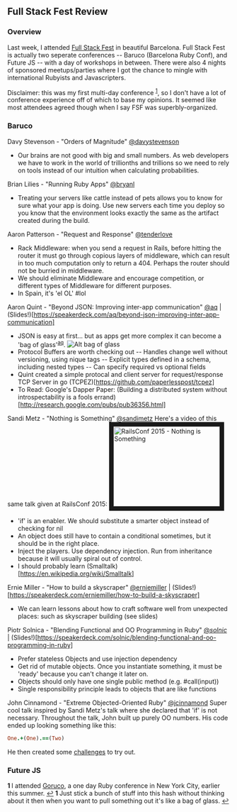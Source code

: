 ## Full Stack Fest Review

### Overview

Last week, I attended [Full Stack Fest](http://fullstackfest.com/) in beautiful Barcelona. Full Stack Fest is actually two seperate conferences -- Baruco (Barcelona Ruby Conf), and Future JS -- with a day of workshops in between. There were also 4 nights of sponsored meetups/parties where I got the chance to mingle with international Rubyists and Javascripters.

Disclaimer: this was my first multi-day conference <sup id="a1">[1](#f1)</sup>, so I don't have a lot of conference experience off of which to base my opinions. It seemed like most attendees agreed though when I say FSF was superbly-organized.

### Baruco

Davy Stevenson - "Orders of Magnitude"
[@davystevenson](https://twitter.com/davystevenson)
- Our brains are not good with big and small numbers. As web developers we have to work in the world of trillionths and trillions so we need to rely on tools instead of our intuition when calculating probabilities. 

Brian Lilies - "Running Ruby Apps"
[@bryanl](https://twitter.com/bryanl)
- Treating your servers like cattle instead of pets allows you to know for sure what your app is doing. Use new servers each time you deploy so you know that the environment looks exactly the same as the artifact created during the build.

Aaron Patterson - "Request and Response"
[@tenderlove](https://twitter.com/tenderlove)
- Rack Middleware: when you send a request in Rails, before hitting the router it must go through copious layers of middleware, which can result in too much computation only to return a 404. Perhaps the router should not be burried in middleware.
- We should eliminate Middleware and encourage competition, or different types of Middleware for different purposes.
- In Spain, it's 'el OL' #lol

Aaron Quint - "Beyond JSON: Improving inter-app communication" 
[@aq](https://twitter.com/aq) | (Slides!)[https://speakerdeck.com/aq/beyond-json-improving-inter-app-communication]
- JSON is easy at first... but as apps get more complex it can become a 'bag of glass'<sup id="aq">[aq](#aq2)</sup>.
![Alt bag of glass](http://assets.podomatic.net/ts/24/94/ff/eriknovak00/285%3E_8220534.jpg?1420722724)
- Protocol Buffers are worth checking out
-- Handles change well without versioning, using nique tags
-- Explicit types defined in a schema, including nested types
-- Can specify required vs optional fields
- Quint created a simple protocal and client server for request/response TCP Server in go (TCPEZ)[https://github.com/paperlesspost/tcpez]
- To Read: Google's Dapper Paper: (Building a distributed system without introspectability is a fools errand)[http://research.google.com/pubs/pub36356.html]

Sandi Metz - "Nothing is Something"
[@sandimetz](https://twitter.com/sandimetz)
Here's a video of this same talk given at RailsConf 2015:
<a href="http://www.youtube.com/watch?feature=player_embedded&v=https://www.youtube.com/watch?v=29MAL8pJImQ
" target="_blank"><img src="http://img.youtube.com/vi/v=29MAL8pJImQ/0.jpg" 
alt="RailsConf 2015 - Nothing is Something" width="240" height="180" border="10" /></a>
- 'if' is an enabler. We should substitute a smarter object instead of checking for nil
- An object does still have to contain a conditional sometimes, but it should be in the right place.
- Inject the players. Use dependency injection. Run from inheritance because it will usually spiral out of control.
- I should probably learn (Smalltalk)[https://en.wikipedia.org/wiki/Smalltalk]

Ernie Miller - "How to build a skyscraper"
[@erniemiller](https://twitter.com/erniemiller) | (Slides!)[https://speakerdeck.com/erniemiller/how-to-build-a-skyscraper]
- We can learn lessons about how to craft software well from unexpected places: such as skyscraper building (see slides)

Piotr Solnica - "Blending Functional and OO Programming in Ruby"
[@_solnic_](https://twitter.com/_solnic_) | (Slides!)[https://speakerdeck.com/solnic/blending-functional-and-oo-programming-in-ruby]
- Prefer stateless Objects and use injection dependency
- Get rid of mutable objects. Once you instantiate something, it must be 'ready' because you can't change it later on.
- Objects should only have one single public method (e.g. #call(input))
- Single responsibility principle leads to objects that are like functions

John Cinnamond - "Extreme Objected-Oriented Ruby"
[@jcinnamond](https://twitter.com/jcinnamond)
Super cool talk inspired by Sandi Metz's talk where she declared that 'if' is not necessary. Throughout the talk, John built up purely OO numbers. 
His code ended up looking something like this:
```ruby
One.+(One).==(Two)
```
He then created some [challenges](https://github.com/jcinnamond/oo-ruby) to try out.



### Future JS


 <b id="f1" > 1 </b> I attended [Goruco](http://goruco.com/), a one day Ruby conference in New York City, earlier this summer. [↩](#a1)
 <b id="aq2" > 1 </b> Just stick a bunch of stuff into this hash without thinking about it then when you want to pull something out it's like a bag of glass. [↩](#aq)


